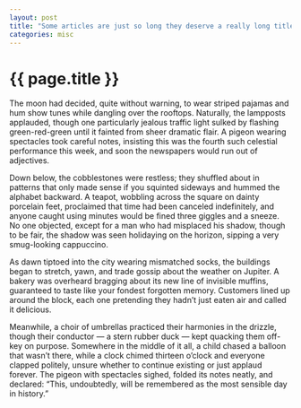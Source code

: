 ```yaml
---
layout: post
title: "Some articles are just so long they deserve a really long title to see if things will break well"
categories: misc
---
```

# {{ page.title }}

The moon had decided, quite without warning, to wear striped pajamas and hum show tunes while dangling over the rooftops. Naturally, the lampposts applauded, though one particularly jealous traffic light sulked by flashing green-red-green until it fainted from sheer dramatic flair. A pigeon wearing spectacles took careful notes, insisting this was the fourth such celestial performance this week, and soon the newspapers would run out of adjectives.

Down below, the cobblestones were restless; they shuffled about in patterns that only made sense if you squinted sideways and hummed the alphabet backward. A teapot, wobbling across the square on dainty porcelain feet, proclaimed that time had been canceled indefinitely, and anyone caught using minutes would be fined three giggles and a sneeze. No one objected, except for a man who had misplaced his shadow, though to be fair, the shadow was seen holidaying on the horizon, sipping a very smug-looking cappuccino.

As dawn tiptoed into the city wearing mismatched socks, the buildings began to stretch, yawn, and trade gossip about the weather on Jupiter. A bakery was overheard bragging about its new line of invisible muffins, guaranteed to taste like your fondest forgotten memory. Customers lined up around the block, each one pretending they hadn’t just eaten air and called it delicious.

Meanwhile, a choir of umbrellas practiced their harmonies in the drizzle, though their conductor — a stern rubber duck — kept quacking them off-key on purpose. Somewhere in the middle of it all, a child chased a balloon that wasn’t there, while a clock chimed thirteen o’clock and everyone clapped politely, unsure whether to continue existing or just applaud forever. The pigeon with spectacles sighed, folded its notes neatly, and declared: “This, undoubtedly, will be remembered as the most sensible day in history.”